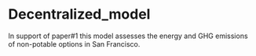 # Decentralized_model
In support of paper#1 this model assesses the energy and GHG emissions of non-potable options in San Francisco. 
